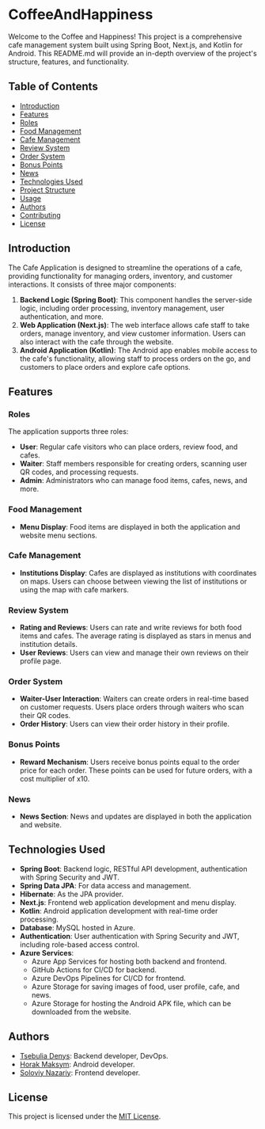 # CoffeeAndHappiness

Welcome to the Coffee and Happiness! This project is a comprehensive cafe management system built using Spring Boot, Next.js, and Kotlin for Android. This README.md will provide an in-depth overview of the project's structure, features, and functionality.


## Table of Contents

- [Introduction](#introduction)
- [Features](#features)
- [Roles](#roles)
- [Food Management](#food-management)
- [Cafe Management](#cafe-management)
- [Review System](#review-system)
- [Order System](#order-system)
- [Bonus Points](#bonus-points)
- [News](#news)
- [Technologies Used](#technologies-used)
- [Project Structure](#project-structure)
- [Usage](#usage)
- [Authors](#authors)
- [Contributing](#contributing)
- [License](#license)


## Introduction
The Cafe Application is designed to streamline the operations of a cafe, providing functionality for managing orders, inventory, and customer interactions. It consists of three major components:

1. **Backend Logic (Spring Boot)**: This component handles the server-side logic, including order processing, inventory management, user authentication, and more.
2. **Web Application (Next.js)**: The web interface allows cafe staff to take orders, manage inventory, and view customer information. Users can also interact with the cafe through the website.
3. **Android Application (Kotlin)**: The Android app enables mobile access to the cafe's functionality, allowing staff to process orders on the go, and customers to place orders and explore cafe options.


## Features

### Roles
The application supports three roles:

- **User**: Regular cafe visitors who can place orders, review food, and cafes.
- **Waiter**: Staff members responsible for creating orders, scanning user QR codes, and processing requests.
- **Admin**: Administrators who can manage food items, cafes, news, and more.

### Food Management
- **Menu Display**: Food items are displayed in both the application and website menu sections.

### Cafe Management
- **Institutions Display**: Cafes are displayed as institutions with coordinates on maps. Users can choose between viewing the list of institutions or using the map with cafe markers.

### Review System
- **Rating and Reviews**: Users can rate and write reviews for both food items and cafes. The average rating is displayed as stars in menus and institution details.
- **User Reviews**: Users can view and manage their own reviews on their profile page.

### Order System
- **Waiter-User Interaction**: Waiters can create orders in real-time based on customer requests. Users place orders through waiters who scan their QR codes.
- **Order History**: Users can view their order history in their profile.

### Bonus Points
- **Reward Mechanism**: Users receive bonus points equal to the order price for each order. These points can be used for future orders, with a cost multiplier of x10.

### News
- **News Section**: News and updates are displayed in both the application and website.

## Technologies Used
- **Spring Boot**: Backend logic, RESTful API development, authentication with Spring Security and JWT.
- **Spring Data JPA**: For data access and management.
- **Hibernate**: As the JPA provider.
- **Next.js**: Frontend web application development and menu display.
- **Kotlin**: Android application development with real-time order processing.
- **Database**: MySQL hosted in Azure.
- **Authentication**: User authentication with Spring Security and JWT, including role-based access control.
- **Azure Services**:
  - Azure App Services for hosting both backend and frontend.
  - GitHub Actions for CI/CD for backend.
  - Azure DevOps Pipelines for CI/CD for frontend.
  - Azure Storage for saving images of food, user profile, cafe, and news.
  - Azure Storage for hosting the Android APK file, which can be downloaded from the website.
 


## Authors

- [Tsebulia Denys](https://github.com/d3nnyyy): Backend developer, DevOps.
- [Horak Maksym](https://github.com/hurrr1cane): Android developer.
- [Soloviy Nazariy](https://github.com/N1tingale): Frontend developer.

## License

This project is licensed under the [MIT License](LICENSE).
